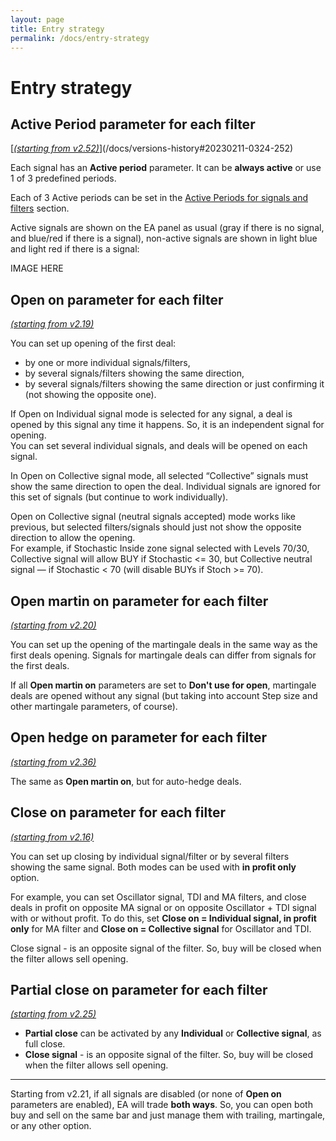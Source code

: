 ```yaml
---
layout: page
title: Entry strategy
permalink: /docs/entry-strategy
---
```


# Entry strategy


## **Active Period** parameter for each filter

[[*(starting from v2.52)*](/docs/versions-history#20230211-0324-252)](/docs/versions-history#20230211-0324-252)

Each signal has an **Active period** parameter. It can be **always active** or use 1 of 3 predefined periods.

Each of 3 Active periods can be set in the [Active Periods for signals and filters](docs/active-periods) section.

Active signals are shown on the EA panel as usual (gray if there is no signal, and blue/red if there is a signal), non-active signals are shown in light blue and light red if there is a signal:

IMAGE HERE


## **Open on** parameter for each filter

[*(starting from v2.19)*](/docs/versions-history#20201014-219)

You can set up opening of the first deal:
* by one or more individual signals/filters,
* by several signals/filters showing the same direction,
* by several signals/filters showing the same direction or just confirming it (not showing the opposite one).

If Open on Individual signal mode is selected for any signal, a deal is opened by this signal any time it happens. So, it is an independent signal for opening.<br/>
You can set several individual signals, and deals will be opened on each signal.

In Open on Collective signal mode, all selected “Collective” signals must show the same direction to open the deal. Individual signals are ignored for this set of signals (but continue to work individually).

Open on Collective signal (neutral signals accepted) mode works like previous, but selected filters/signals should just not show the opposite direction to allow the opening.<br/>
For example, if Stochastic Inside zone signal selected with Levels 70/30, Collective signal will allow BUY if Stochastic <= 30, but Collective neutral signal — if Stochastic < 70 (will disable BUYs if Stoch >= 70).


## **Open martin on** parameter for each filter

[*(starting from v2.20)*](/docs/versions-history#20201103-220)

You can set up the opening of the martingale deals in the same way as the first deals opening. Signals for martingale deals can differ from signals for the first deals.

If all **Open martin on** parameters are set to **Don't use for open**, martingale deals are opened without any signal (but taking into account Step size and other martingale parameters, of course).


## **Open hedge on** parameter for each filter

[*(starting from v2.36)*](/docs/versions-history#20210804-236)

The same as **Open martin on**, but for auto-hedge deals.


## **Close on** parameter for each filter

[*(starting from v2.16)*](/docs/versions-history#20200819-216)

You can set up closing by individual signal/filter or by several filters showing the same signal. Both modes can be used with **in profit only** option.

For example, you can set Oscillator signal, TDI and MA filters, and close deals in profit on opposite MA signal or on opposite Oscillator + TDI signal with or without profit. To do this, set **Close on = Individual signal, in profit only** for MA filter and **Close on = Collective signal** for Oscillator and TDI.

Close signal - is an opposite signal of the filter. So, buy will be closed when the filter allows sell opening.


## **Partial close on** parameter for each filter

[*(starting from v2.25)*](/docs/versions-history#20210115-225)

* **Partial close** can be activated by any **Individual** or **Collective signal**, as full close.
* **Close signal** - is an opposite signal of the filter. So, buy will be closed when the filter allows sell opening.

<hr>

Starting from v2.21, if all signals are disabled (or none of **Open on** parameters are enabled), EA will trade **both ways**. So, you can open both buy and sell on the same bar and just manage them with trailing, martingale, or any other option.








